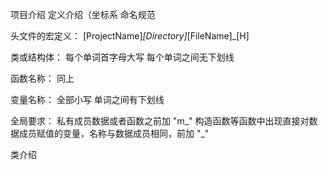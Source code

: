 项目介绍
定义介绍（坐标系
命名规范

头文件的宏定义：
[ProjectName]_[Directory]_[FileName]_[H]

类或结构体：
每个单词首字母大写
每个单词之间无下划线

函数名称：
同上

变量名称：
全部小写
单词之间有下划线

全局要求：
私有成员数据或者函数之前加 "m_"
构造函数等函数中出现直接对数据成员赋值的变量，名称与数据成员相同，前加 "_"

类介绍